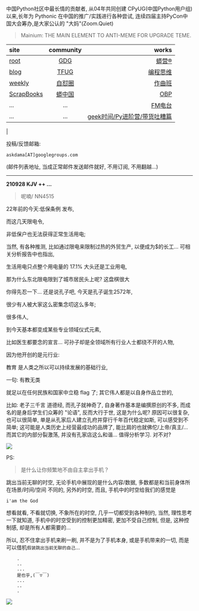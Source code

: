 中国Python社区中最长情的贡献者, 从04年共同创建 CPyUG(中国Python用户组)以来,长年为 Pythonic 在中国的推广/实践进行各种尝试, 连续四届主持PyCon中国大会筹办,是大家公认的 "大妈"(Zoom.Quiet)

> Mainium: THE MAIN ELEMENT TO ANTI-MEME FOR UPGRADE TEME.

| site | community | works |
| :-----| :----: | ----: |
| [root](http://zoomquiet.io/) | [GDG](https://blog.zhgdg.org/) | [蟒营®](https://doc.101.camp/) |
| [blog](https://blog.zoomquiet.io/pages/zoomquiet.html) | [TFUG](http://zh.tfug.world/) | [编程思维](https://py.101.camp/) |
| [weekly](http://weekly.pychina.org/) | [自怼圈](https://du.101.camp/) | [作曲班](https://mu.101.camp/) |
| [ScrapBooks](https://zoomquiet.io/collection.html) | [蟒中国](https://pychina.org/) | [OBP](https://zoomquiet.io/obp/index.html) |
| ... | ... | [FM电台](https://fm.101.camp/) |
| ... | ... | [geek时间/Py进阶营/带货吐糟篇](https://fm.101.camp/2020/geek2py-dama.html) 
 |


投稿/反馈邮箱:

    askdama[AT]googlegroups.com

(邮件列表地址, 
当成正常邮件发送邮件就好, 不用订阅, 不用翻越...)


---------------------------------------------------
**210928 KJV ++ ...**

> 呢喃/ NN4515



22年前的今天:低保条例 发布,

而这几天限电令,

非低保户也无法获得正常生活用电;

当然,
有各种推测,
比如通过限电来限制过热的外贸生产,
以便成为$的长工...
可相关分析报告中也指出,

生活用电只点整个用电量的 17.1%
大头还是工业用电,

那为什么东北限电限到了城市居民头上呢?
这盘棋很大

你得先忍一下...
还是说孔子吧,
今天是孔子诞生2572年,

很少有人被大家这么密集念叨这么多年;

很多伟人,

到今天基本都变成某些专业领域仪式元素,

比如医生都要念的宣言...
可孙子却是全领域所有行业人士都绕不开的人物,

因为他开创的是元行业:

教育
是人类之所以可以持续发展的基础行业,

一句: 有教无类

就足以在任何民族和国家中立稳 flag 了;
其它伟人都是以自身作品立世的,

比如: 老子三千言 道德经,
而孔子就神奇了,
自身著作基本是编撰原创的不多,
而成名的是身后学生们众筹的 "论语",
反而大行于世,
这是为什么呢?
原因可以很复杂,
也可以很简单,
单是从孔家后人建立孔府并穿行千年百代稳定如斯,
可以感受到不简单;
这可能是人类历史上经营最成功的品牌了,
能比肩的也就佛佗/上帝/真主/...
而其它的内部分裂激荡,
并没有孔家店这么和谐...
值得分析学习​.
对不对?





![](https://ipic.zoomquiet.top/2021-09-27-zq42-today-card-2109.028.jpeg)




PS:
> 是什么让你频繁地不由自主拿出手机？

跳出当前无聊的时空,
无论手机中展现的是什么内容/数据,
多数都是和当前身体所在场景/时间/空间 不同的,
另外的时空,
而且, 手机中的时空给我们的感觉是

    i'am the God

想看就看, 不看就切换,
不象所在的时空, 几乎一切都受到各种制约,
当然,
理性思考一下就知道,
手机中的时空受到的控制更加精密, 更加不受自己控制,
但是, 这种控制感,
却是所有人都需要的...

所以, 
忍不住拿出手机来刷一刷,
并不是为了手机本身, 或是手机带来的一切,
而是可以借机`假装跳出当前无聊的自己`...



```
    .
    ..
    ...
    是也乎,(￣▽￣)
    ...
    ..
    .
```


![](http://ydlj.zoomquiet.top/ipic/2021-07-10-210701DU21-zip.jpg)

